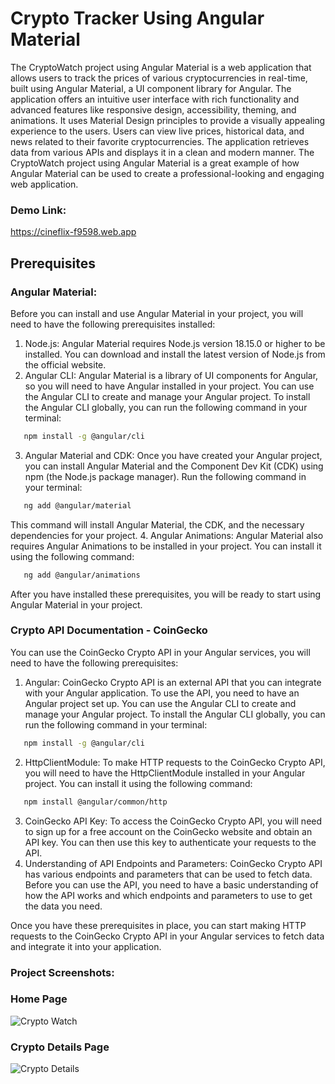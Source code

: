 # Crypto Tracker Using Angular Material
The CryptoWatch project using Angular Material is a web application that allows users to track the prices of various cryptocurrencies in real-time, built using Angular Material, a UI component library for Angular. The application offers an intuitive user interface with rich functionality and advanced features like responsive design, accessibility, theming, and animations. It uses Material Design principles to provide a visually appealing experience to the users. Users can view live prices, historical data, and news related to their favorite cryptocurrencies. The application retrieves data from various APIs and displays it in a clean and modern manner. The CryptoWatch project using Angular Material is a great example of how Angular Material can be used to create a professional-looking and engaging web application.
### Demo Link:
https://cineflix-f9598.web.app
## Prerequisites
### Angular Material:
Before you can install and use Angular Material in your project, you will need to have the following prerequisites installed:
1. Node.js: Angular Material requires Node.js version 18.15.0 or higher to be installed. You can download and install the latest version of Node.js from the official website.
2. Angular CLI: Angular Material is a library of UI components for Angular, so you will need to have Angular installed in your project. You can use the Angular CLI to create and manage your Angular project. To install the Angular CLI globally, you can run the following command in your terminal:
 ```bash
    npm install -g @angular/cli
 ```
 3. Angular Material and CDK: Once you have created your Angular project, you can install Angular Material and the Component Dev Kit (CDK) using npm (the Node.js package manager). Run the following command in your terminal:
 ```bash
    ng add @angular/material
 ```
This command will install Angular Material, the CDK, and the necessary dependencies for your project.
4. Angular Animations: Angular Material also requires Angular Animations to be installed in your project. You can install it using the following command:
 ```bash
    ng add @angular/animations
 ```
After you have installed these prerequisites, you will be ready to start using Angular Material in your project.
### Crypto API Documentation - CoinGecko
You can use the CoinGecko Crypto API in your Angular services, you will need to have the following prerequisites:
1. Angular: CoinGecko Crypto API is an external API that you can integrate with your Angular application. To use the API, you need to have an Angular project set up. You can use the Angular CLI to create and manage your Angular project. To install the Angular CLI globally, you can run the following command in your terminal:
 ```bash
    npm install -g @angular/cli
 ```
 2. HttpClientModule: To make HTTP requests to the CoinGecko Crypto API, you will need to have the HttpClientModule installed in your Angular project. You can install it using the following command:
```bash
   npm install @angular/common/http
```
3. CoinGecko API Key: To access the CoinGecko Crypto API, you will need to sign up for a free account on the CoinGecko website and obtain an API key. You can then use this key to authenticate your requests to the API.
4. Understanding of API Endpoints and Parameters: CoinGecko Crypto API has various endpoints and parameters that can be used to fetch data. Before you can use the API, you need to have a basic understanding of how the API works and which endpoints and parameters to use to get the data you need.

Once you have these prerequisites in place, you can start making HTTP requests to the CoinGecko Crypto API in your Angular services to fetch data and integrate it into your application.
### Project Screenshots:
### Home Page
![Crypto Watch](https://user-images.githubusercontent.com/114358610/224549615-86f8bfe1-ab4a-4d7b-99d9-4c67b670c77d.jpg)
### Crypto Details Page
![Crypto Details](https://user-images.githubusercontent.com/114358610/224549631-89a4b29d-dc24-4c35-8b15-ae4b0438b910.jpg)

